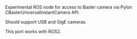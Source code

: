 Experimental ROS node for access to Basler camera via Pylon CBaslerUniversalInstantCamera API. 

Should support USB and GigE cameras.

This port works with ROS2.
